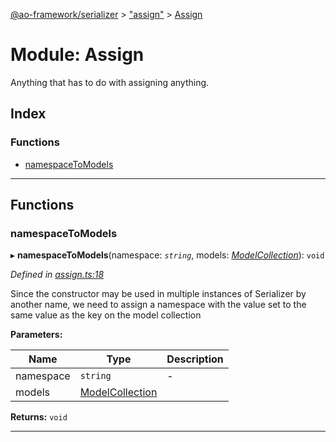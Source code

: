 [@ao-framework/serializer](../README.md) > ["assign"](../modules/_assign_.md) > [Assign](../modules/_assign_.assign.md)

# Module: Assign

Anything that has to do with assigning anything.

## Index

### Functions

* [namespaceToModels](_assign_.assign.md#namespacetomodels)

---

## Functions

<a id="namespacetomodels"></a>

###  namespaceToModels

▸ **namespaceToModels**(namespace: *`string`*, models: *[ModelCollection](../interfaces/_interface_model_collection_.modelcollection.md)*): `void`

*Defined in [assign.ts:18](https://github.com/ao-framework/serializer/blob/da19b8f/src/assign.ts#L18)*

Since the constructor may be used in multiple instances of Serializer by another name, we need to assign a namespace with the value set to the same value as the key on the model collection

**Parameters:**

| Name | Type | Description |
| ------ | ------ | ------ |
| namespace | `string` |  \- |
| models | [ModelCollection](../interfaces/_interface_model_collection_.modelcollection.md) |   |

**Returns:** `void`

___

